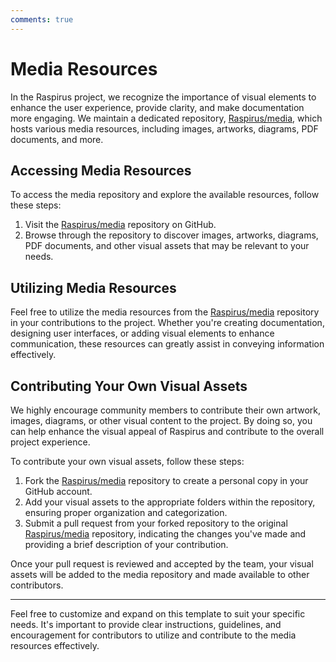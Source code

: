 ```yaml
---
comments: true
---
```


# Media Resources

In the Raspirus project, we recognize the importance of visual elements to enhance the user experience, provide clarity, and make documentation more engaging. We maintain a dedicated repository, [Raspirus/media](https://github.com/Raspirus/media), which hosts various media resources, including images, artworks, diagrams, PDF documents, and more.

## Accessing Media Resources

To access the media repository and explore the available resources, follow these steps:

1. Visit the [Raspirus/media](https://github.com/Raspirus/media) repository on GitHub.
2. Browse through the repository to discover images, artworks, diagrams, PDF documents, and other visual assets that may be relevant to your needs.

## Utilizing Media Resources

Feel free to utilize the media resources from the [Raspirus/media](https://github.com/Raspirus/media) repository in your contributions to the project. Whether you're creating documentation, designing user interfaces, or adding visual elements to enhance communication, these resources can greatly assist in conveying information effectively.

## Contributing Your Own Visual Assets

We highly encourage community members to contribute their own artwork, images, diagrams, or other visual content to the project. By doing so, you can help enhance the visual appeal of Raspirus and contribute to the overall project experience.

To contribute your own visual assets, follow these steps:

1. Fork the [Raspirus/media](https://github.com/Raspirus/media) repository to create a personal copy in your GitHub account.
2. Add your visual assets to the appropriate folders within the repository, ensuring proper organization and categorization.
3. Submit a pull request from your forked repository to the original [Raspirus/media](https://github.com/Raspirus/media) repository, indicating the changes you've made and providing a brief description of your contribution.

Once your pull request is reviewed and accepted by the team, your visual assets will be added to the media repository and made available to other contributors.

---

Feel free to customize and expand on this template to suit your specific needs. It's important to provide clear instructions, guidelines, and encouragement for contributors to utilize and contribute to the media resources effectively.